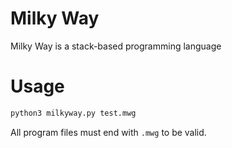 # Milky Way
Milky Way is a stack-based programming language

# Usage

```python
python3 milkyway.py test.mwg
```

All program files must end with `.mwg` to be valid.